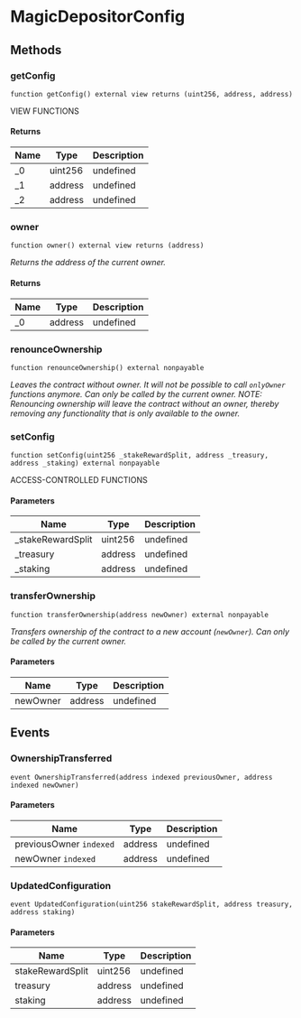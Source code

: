 # MagicDepositorConfig









## Methods

### getConfig

```solidity
function getConfig() external view returns (uint256, address, address)
```

VIEW FUNCTIONS 




#### Returns

| Name | Type | Description |
|---|---|---|
| _0 | uint256 | undefined |
| _1 | address | undefined |
| _2 | address | undefined |

### owner

```solidity
function owner() external view returns (address)
```



*Returns the address of the current owner.*


#### Returns

| Name | Type | Description |
|---|---|---|
| _0 | address | undefined |

### renounceOwnership

```solidity
function renounceOwnership() external nonpayable
```



*Leaves the contract without owner. It will not be possible to call `onlyOwner` functions anymore. Can only be called by the current owner. NOTE: Renouncing ownership will leave the contract without an owner, thereby removing any functionality that is only available to the owner.*


### setConfig

```solidity
function setConfig(uint256 _stakeRewardSplit, address _treasury, address _staking) external nonpayable
```

ACCESS-CONTROLLED FUNCTIONS 



#### Parameters

| Name | Type | Description |
|---|---|---|
| _stakeRewardSplit | uint256 | undefined |
| _treasury | address | undefined |
| _staking | address | undefined |

### transferOwnership

```solidity
function transferOwnership(address newOwner) external nonpayable
```



*Transfers ownership of the contract to a new account (`newOwner`). Can only be called by the current owner.*

#### Parameters

| Name | Type | Description |
|---|---|---|
| newOwner | address | undefined |



## Events

### OwnershipTransferred

```solidity
event OwnershipTransferred(address indexed previousOwner, address indexed newOwner)
```





#### Parameters

| Name | Type | Description |
|---|---|---|
| previousOwner `indexed` | address | undefined |
| newOwner `indexed` | address | undefined |

### UpdatedConfiguration

```solidity
event UpdatedConfiguration(uint256 stakeRewardSplit, address treasury, address staking)
```





#### Parameters

| Name | Type | Description |
|---|---|---|
| stakeRewardSplit  | uint256 | undefined |
| treasury  | address | undefined |
| staking  | address | undefined |



